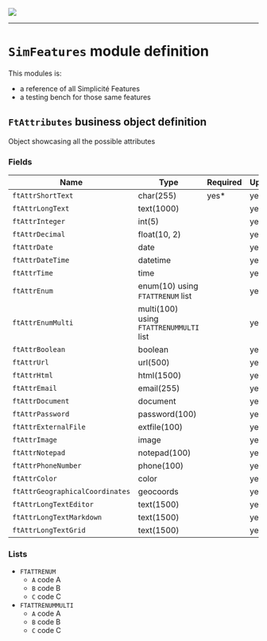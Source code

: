 <!--
 ___ _            _ _    _ _    __
/ __(_)_ __  _ __| (_)__(_) |_ /_/
\__ \ | '  \| '_ \ | / _| |  _/ -_)
|___/_|_|_|_| .__/_|_\__|_|\__\___|
            |_| 
-->
![](https://docs.simplicite.io//logos/logo250.png)
* * *

`SimFeatures` module definition
===============================

This modules is:
- a reference of all Simplicité Features
- a testing bench for those same features

`FtAttributes` business object definition
-----------------------------------------

Object showcasing all the possible attributes

### Fields

| Name                                                         | Type                                     | Required | Updatable | Personal | Description                                                                      |
|--------------------------------------------------------------|------------------------------------------|----------|-----------|----------|----------------------------------------------------------------------------------|
| `ftAttrShortText`                                            | char(255)                                | yes*     | yes       |          | -                                                                                |
| `ftAttrLongText`                                             | text(1000)                               |          | yes       |          | -                                                                                |
| `ftAttrInteger`                                              | int(5)                                   |          | yes       |          | -                                                                                |
| `ftAttrDecimal`                                              | float(10, 2)                             |          | yes       |          | -                                                                                |
| `ftAttrDate`                                                 | date                                     |          | yes       |          | -                                                                                |
| `ftAttrDateTime`                                             | datetime                                 |          | yes       |          | -                                                                                |
| `ftAttrTime`                                                 | time                                     |          | yes       |          | -                                                                                |
| `ftAttrEnum`                                                 | enum(10) using `FTATTRENUM` list         |          | yes       |          | -                                                                                |
| `ftAttrEnumMulti`                                            | multi(100) using `FTATTRENUMMULTI` list  |          | yes       |          | -                                                                                |
| `ftAttrBoolean`                                              | boolean                                  |          | yes       |          | -                                                                                |
| `ftAttrUrl`                                                  | url(500)                                 |          | yes       |          | -                                                                                |
| `ftAttrHtml`                                                 | html(1500)                               |          | yes       |          | -                                                                                |
| `ftAttrEmail`                                                | email(255)                               |          | yes       |          | -                                                                                |
| `ftAttrDocument`                                             | document                                 |          | yes       |          | -                                                                                |
| `ftAttrPassword`                                             | password(100)                            |          | yes       |          | -                                                                                |
| `ftAttrExternalFile`                                         | extfile(100)                             |          | yes       |          | -                                                                                |
| `ftAttrImage`                                                | image                                    |          | yes       |          | -                                                                                |
| `ftAttrNotepad`                                              | notepad(100)                             |          | yes       |          | -                                                                                |
| `ftAttrPhoneNumber`                                          | phone(100)                               |          | yes       |          | -                                                                                |
| `ftAttrColor`                                                | color                                    |          | yes       |          | -                                                                                |
| `ftAttrGeographicalCoordinates`                              | geocoords                                |          | yes       |          | -                                                                                |
| `ftAttrLongTextEditor`                                       | text(1500)                               |          | yes       |          | -                                                                                |
| `ftAttrLongTextMarkdown`                                     | text(1500)                               |          | yes       |          | -                                                                                |
| `ftAttrLongTextGrid`                                         | text(1500)                               |          | yes       |          | -                                                                                |

### Lists

* `FTATTRENUM`
    - `A` code A
    - `B` code B
    - `C` code C
* `FTATTRENUMMULTI`
    - `A` code A
    - `B` code B
    - `C` code C

